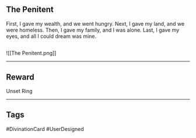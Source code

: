 ## The Penitent
First, I gave my wealth, and we went hungry. Next, I gave my land, and we were homeless. Then, I gave my family, and I was alone. Last, I gave my eyes, and all I could dream was mine.
## 
![[The Penitent.png]]

---
## Reward
Unset Ring

---
## Tags
#DivinationCard
#UserDesigned